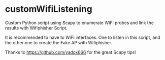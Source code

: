 # customWifiListening

Custom Python script using Scapy to enumerate WiFi probes and link the results with Wifiphisher Script.

It is recommended to have to WiFi interfaces. One to listen in this script, and the other one to create the Fake AP with Wifiphisher.

Thanks to https://github.com/yadox666 for the great Scapy tips!
